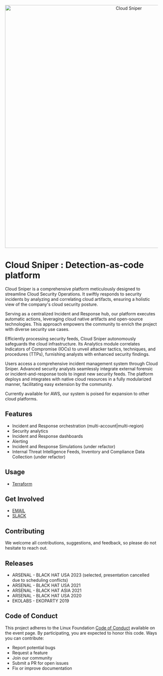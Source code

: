 <div align="center">
  <img src="./images/dashboard.png" alt="Cloud Sniper" width="800px">
</div>

# Cloud Sniper : Detection-as-code platform


Cloud Sniper is a comprehensive platform meticulously designed to streamline Cloud Security Operations. It swiftly responds to security incidents by analyzing and correlating cloud artifacts, ensuring a holistic view of the company's cloud security posture.

Serving as a centralized Incident and Response hub, our platform executes automatic actions, leveraging cloud native artifacts and open-source technologies. This approach empowers the community to enrich the project with diverse security use cases.

Efficiently processing security feeds, Cloud Sniper autonomously safeguards the cloud infrastructure. Its Analytics module correlates Indicators of Compromise (IOCs) to unveil attacker tactics, techniques, and procedures (TTPs), furnishing analysts with enhanced security findings.

Users access a comprehensive incident management system through Cloud Sniper. Advanced security analysts seamlessly integrate external forensic or incident-and-response tools to ingest new security feeds. The platform deploys and integrates with native cloud resources in a fully modularized manner, facilitating easy extension by the community.

Currently available for AWS, our system is poised for expansion to other cloud platforms.

## Features

- Incident and Response orchestration (multi-account|multi-region)
- Security analytics
- Incident and Response dashboards
- Alerting
- Incident and Response Simulations (under refactor)
- Internal Threat Intelligence Feeds, Inventory and Compliance Data Collection (under refactor)

## Usage

- [Terraform](https://github.com/cloud-sniper/cloud-sniper/blob/master/incident-response/README.md)

## Get Involved

- [EMAIL](mailto:cloudsniper.cba@gmail.com)
- [SLACK](https://join.slack.com/t/cloudsniper/shared_invite/zt-gdto90pu-C25tsP54IOqTZd8ykQHmTw)

## Contributing

We welcome all contributions, suggestions, and feedback, so please do not hesitate to reach out. 

## Releases
- ARSENAL - BLACK HAT USA 2023 (selected, presentation cancelled due to scheduling conflicts)
- ARSENAL - BLACK HAT USA 2021
- ARSENAL - BLACK HAT ASIA 2021
- ARSENAL - BLACK HAT USA 2020
- EKOLABS - EKOPARTY 2019

## Code of Conduct
This project adheres to the Linux Foundation [Code of Conduct](https://events.linuxfoundation.org/about/code-of-conduct/) available on the event page. By participating, you are expected to honor this code. Ways you can contribute:
- Report potential bugs 
- Request a feature
- Join our community
- Submit a PR for open issues
- Fix or improve documentation
